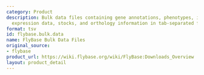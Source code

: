 ```yaml
---
category: Product
description: Bulk data files containing gene annotations, phenotypes, interactions,
  expression data, stocks, and orthology information in tab-separated format
format: tsv
id: flybase.bulk.data
name: FlyBase Bulk Data Files
original_source:
- flybase
product_url: https://wiki.flybase.org/wiki/FlyBase:Downloads_Overview
layout: product_detail
---
```

